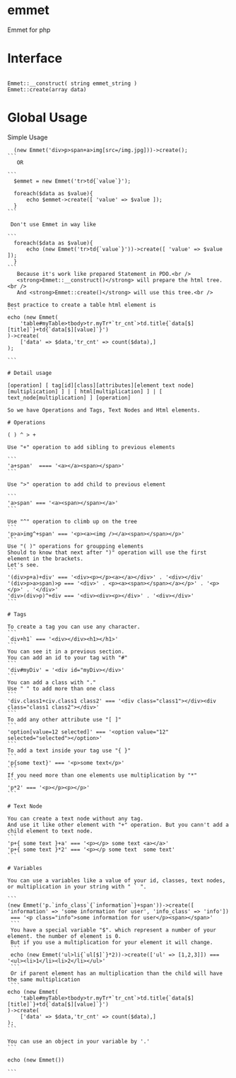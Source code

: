 # emmet
Emmet for php
# Interface
````

Emmet::__construct( string emmet_string )
Emmet::create(array data)

````

# Global Usage


Simple Usage
``````````
  (new Emmet('div>p>span+a>img[src=/img.jpg]))->create();
```
   OR

```
  $emmet = new Emmet('tr>td{`value`}');
  
  foreach($data as $value){
      echo $emmet->create([ 'value' => $value ]);
  }
```

 Don't use Emmet in way like
  
```
  foreach($data as $value){
      echo (new Emmet('tr>td{`value`}'))->create([ 'value' => $value ]);
  }
```
   Because it's work like prepared Statement in PDO.<br />
   <strong>Emmet::__construct()</strong> will prepare the html tree.<br />
   And <strong>Emmet::create()</strong> will use this tree.<br />

Best practice to create a table html element is
```
echo (new Emmet(
    'table#myTable>tbody>tr.myTr*`tr_cnt`>td.title{`data[$][title]`}+td{`data[$][value]`}')
)->create(
    ['data' => $data,'tr_cnt' => count($data),]
);

```

# Detail usage

[operation] [ tag[id][class][attributes][element text node][multiplication] ] | [ html[multiplication] ] | [ text_node[multiplication] ] [operation]

So we have Operations and Tags, Text Nodes and Html elements.

# Operations
 
( ) ^ > +
 
Use "+" operation to add sibling to previous elements

```
'a+span'  ==== '<a></a><span></span>'
```

Use ">" operation to add child to previous element

```
'a>span' === '<a><span></span></a>'
```

Use "^" operation to climb up on the tree
```
'p>a>img^+span' === '<p><a><img /></a><span></span></p>'
```
Use "( )" operations for groupping elements
Should to know that next after ")" operation will use the first element in the brackets.
Let's see.
```
'(div>p+a)+div' === '<div><p></p><a></a></div>' . '<div></div'
'(div>p>a>span)>p === '<div>' . <p><a><span></span></a></p>' . '<p></p>' . '</div>'
'div>(div>p)^+div === '<div><div><p></div>' . '<div></div>'
```

# Tags

To create a tag you can use any character.
```
`div+h1` === '<div></div><h1></h1>'
```
You can see it in a previous section.
You can add an id to your tag with "#"
```
'div#myDiv' = '<div id="myDiv></div>'
```
You can add a class with "."
Use " " to add more than one class
```
'div.class1+civ.class1 class2' === '<div class="class1"></div><div class="class1 class2"></div>'
```
To add any other attribute use "[ ]" 
```
'option[value=12 selected]' === '<option value="12" selected="selected"></option>'
```
To add a text inside your tag use "{ }"
```
'p{some text}' === '<p>some text</p>'
```
If you need more than one elements use multiplication by "*"
```
'p*2' === '<p></p><p></p>'
```

# Text Node

You can create a text node without any tag.
And use it like other element with "+" operation. But you cann't add a child element to text node.
```
'p+{ some text }+a' === '<p></p> some text <a></a>'
'p+{ some text }*2' === '<p></p some text  some text'
```

# Variables

You can use a variables like a value of your id, classes, text nodes, or multiplication in your string with " ` ".

```
(new Emmet('p.`info_class`{`information`}+span'))->create([ 'information' => 'some information for user', 'info_class' => 'info']) 
 === '<p class="info">some information for user</p><span></span>'
 ```
 You have a special variable "$". which represent a number of your element. the number of element is 0.
 But if you use a multiplication for your element it will change.
 ```
 echo (new Emmet('ul>li{`ul[$]`}*2))->create(['ul' => [1,2,3]]) === '<ul><li>1</li><li>2</li></ul>'
 ```
 Or if parent element has an multiplication than the child will have the same multiplication
 ```
echo (new Emmet(
    'table#myTable>tbody>tr.myTr*`tr_cnt`>td.title{`data[$][title]`}+td{`data[$][value]`}')
)->create(
    ['data' => $data,'tr_cnt' => count($data),]
);
```

You can use an object in your variable by '.'
```

echo (new Emmet())

```

